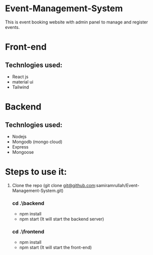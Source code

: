 # Event-Management-System
This is event booking website with admin panel to manage and register events.

# Front-end
  ## Technlogies used:
  * React js
  * material ui
  * Tailwind

# Backend
 ## Technlogies used:
 * Nodejs
 * Mongodb (mongo cloud)
 * Express
 * Mongoose


 # Steps to use it:
 
 1. Clone the repo (git clone git@github.com:samiramrullah/Event-Management-System.git) <br>
    ###  cd .\backend <br>
      * npm install <br>
      * npm start (It will start the backend server) <br>
    ### cd .\frontend <br>
      * npm install <br>
      * npm start (It will start the front-end) <br>